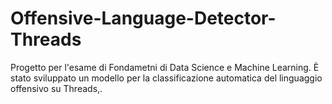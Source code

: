 # Offensive-Language-Detector-Threads
Progetto per l'esame di Fondametni di Data Science e Machine Learning. È stato sviluppato un modello per la classificazione automatica del linguaggio offensivo su Threads,.
